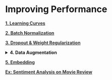 <h1 id="improvingperformance">Improving Performance</h1>

<p><a href="file:///media/mosaab/Volume/Personal/Development/Courses%20Docs/zero_to_deep_learning_video/course/9%20Improving%20performance.html#Learning-curves"><b style='color:#333'>1. Learning Curves</b></a> </p>

<p><a href="file:///media/mosaab/Volume/Personal/Development/Courses%20Docs/zero_to_deep_learning_video/course/9%20Improving%20performance.html#Batch-Normalization"><b style='color:#333'>2. Batch Normalization</b></a> </p>

<p><a href="file:///media/mosaab/Volume/Personal/Development/Courses%20Docs/zero_to_deep_learning_video/course/9%20Improving%20performance.html#Weight-Regularization-&amp;-Dropout"><b style='color:#333'>3. Dropout &amp; Weight Regularization</b></a> </p>

<details><summary><b>4. Data Augmentation</b></summary>
<p>

<p><a href="file:///media/mosaab/Volume/Courses/Computer%20Science/Advanced/Machine%20Learning/Udacity/Udacity%20-%20Deep%20Learning%20Nanodegree%20Program/Part%2003-Module%2001-Lesson%2002_Convolutional%20Neural%20Networks/20.%20Image%20Augmentation%20in%20Keras.html"><b style='color:#333'>1. Concept (Udacity)</b></a> </p>

<p><a href="file:///media/mosaab/Volume/Personal/Development/Courses%20Docs/zero_to_deep_learning_video/course/9%20Improving%20performance.html#Data-augmentation"><b style='color:#333'>2. Code Example</b></a> </p>


</p>
</details>

<p><a href="file:///media/mosaab/Volume/Personal/Development/Courses%20Docs/zero_to_deep_learning_video/course/9%20Improving%20performance.html#Embeddings"><b style='color:#333'>5. Embedding</b></a> </p>

<p><a href="file:///media/mosaab/Volume/Personal/Development/Courses%20Docs/zero_to_deep_learning_video/course/9%20Improving%20performance.html#Sentiment-prediction-on-movie-Reviews"><b style='color:#333'>Ex: Sentiment Analysis on Movie Review</b></a> </p>
 